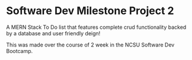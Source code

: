 # Software Dev Milestone Project 2
A MERN Stack To Do list that features complete crud functionality backed by a database and user friendly deign!

This was made over the course of 2 week in the NCSU Software Dev Bootcamp.
